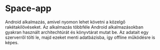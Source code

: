 # Space-app

Android alkalmazás, amivel nyomon lehet követni a közelgő rakétakilövéseket. Az alkalmazás többféle Android alkalmazásokban gyakran használt architechtúrát és könyvtárat mutat be. Az adatait egy szerverről tölti le, majd ezeket menti adatbázisba, így offline működésre is képes.

